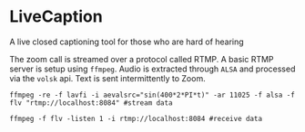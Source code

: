 # LiveCaption
A live closed captioning tool for those who are hard of hearing

The zoom call is streamed over a protocol called RTMP. A basic RTMP server is setup using
`ffmpeg`. Audio is extracted through `ALSA` and processed via the `volsk` api. Text is sent intermittently to Zoom.


```
ffmpeg -re -f lavfi -i aevalsrc="sin(400*2*PI*t)" -ar 11025 -f alsa -f flv "rtmp://localhost:8084" #stream data

ffmpeg -f flv -listen 1 -i rtmp://localhost:8084 #receive data

```
